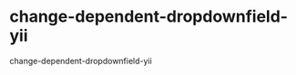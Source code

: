 change-dependent-dropdownfield-yii
==================================

change-dependent-dropdownfield-yii
